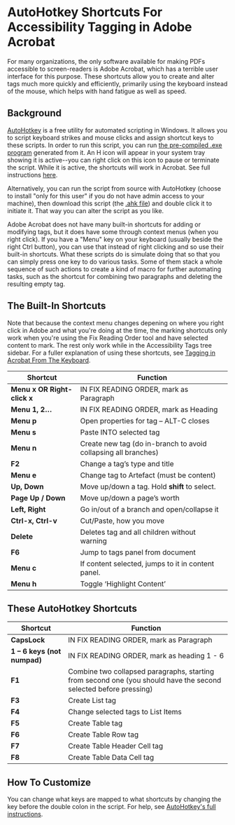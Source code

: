 # AutoHotkey Shortcuts For Accessibility Tagging in Adobe Acrobat

For many organizations, the only software available for making PDFs accessible to screen-readers is Adobe Acrobat, which has a terrible user interface for this purpose. These shortcuts allow you to create and alter tags much more quickly and efficiently, primarily using the keyboard instead of the mouse, which helps with hand fatigue as well as speed.

## Background

[AutoHotkey](https://www.autohotkey.com/) is a free utility for automated scripting in Windows. It allows you to script keyboard strikes and mouse clicks and assign shortcut keys to these scripts. In order to run this script, you can run [the pre-compiled .exe program](https://github.com/brsloan/acrobat-accessibility-shortcuts/releases/download/v1.0.0/Acrobat-Tagging.exe) generated from it. An H icon will appear in your system tray showing it is active--you can right click on this icon to pause or terminate the script. While it is active, the shortcuts will work in Acrobat. See full instructions [here](https://www.autohotkey.com/docs/v2/Program.htm). 

Alternatively, you can run the script from source with AutoHotkey (choose to install "only for this user" if you do not have admin access to your machine), then download this script (the [.ahk file](https://github.com/brsloan/acrobat-accessibility-shortcuts/blob/main/acrobat-tagging.ahk)) and double click it to initiate it. That way you can alter the script as you like.

Adobe Acrobat does not have many built-in shortcuts for adding or modifying tags, but it does have some through context menus (when you right click). If you have a "Menu" key on your keyboard (usually beside the right Ctrl button), you can use that instead of right clicking and so use their built-in shortcuts. What these scripts do is simulate doing that so that you can simply press one key to do various tasks. Some of them stack a whole sequence of such actions to create a kind of macro for further automating tasks, such as the shortcut for combining two paragraphs and deleting the resulting empty tag.

## The Built-In Shortcuts

Note that because the context menu changes depening on where you right click in Adobe and what you're doing at the time, the marking shortcuts only work when you're using the Fix Reading Order tool and have selected content to mark. The rest only work while in the Accessibility Tags tree sidebar. For a fuller explanation of using these shortcuts, see [Tagging in Acrobat From The Keyboard](https://brhfl.com/2017/04/acrobat-tagging-shortcuts/).

| Shortcut                    | Function                                                       |
| --------------------------- | -------------------------------------------------------------- |
| **Menu x OR Right-click x** | IN FIX READING ORDER, mark as Paragraph                        |
| **Menu 1, 2…**              | IN FIX READING ORDER, mark as Heading                          |
| **Menu p**                  | Open properties for tag – ALT-C closes                         |
| **Menu s**                  | Paste INTO selected tag                                        |
| **Menu n**                  | Create new tag (do in-branch to avoid collapsing all branches) |
| **F2**                      | Change a tag’s type and title                                  |
| **Menu e**                  | Change tag to Artefact (must be content)                       |
| **Up, Down**                | Move up/down a tag. Hold **shift** to select.                  |
| **Page Up / Down**          | Move up/down a page’s worth                                    |
| **Left, Right**             | Go in/out of a branch and open/collapse it                     |
| **Ctrl-x, Ctrl-v**          | Cut/Paste, how you move                                        |
| **Delete**                  | Deletes tag and all children without warning                   |
| **F6**                      | Jump to tags panel from document                               |
| **Menu c**                  | If content selected, jumps to it in content panel.             |
| **Menu h**                  | Toggle ‘Highlight Content’                                     |

## These AutoHotkey Shortcuts

| Shortcut                    | Function                                                                                                         |
| --------------------------- | ---------------------------------------------------------------------------------------------------------------- |
| **CapsLock**                | IN FIX READING ORDER, mark as Paragraph                                                                          |
| **1 – 6 keys (not numpad)** | IN FIX READING ORDER, mark as heading 1 - 6                                                                      |
| **F1**                      | Combine two collapsed paragraphs, starting from second one (you should have the second selected before pressing) |
| **F3**                      | Create List tag                                                                                                  |
| **F4**                      | Change selected tags to List Items                                                                               |
| **F5**                      | Create Table tag                                                                                                 |
| **F6**                      | Create Table Row tag                                                                                             |
| **F7**                      | Create Table Header Cell tag                                                                                     |
| **F8**                      | Create Table Data Cell tag                                                                                       |

## How To Customize

You can change what keys are mapped to what shortcuts by changing the key before the double colon in the script. For help, see [AutoHotkey's full instructions](https://www.autohotkey.com/docs/v2/KeyList.htm).
